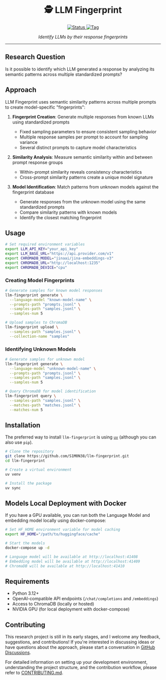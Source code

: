 <div align="center">
  <h1>🕵&nbsp;LLM Fingerprint</h1>
  <p align="center">
    <a href="https://github.com/S1M0N38/llm-fingerprint">
      <img alt="Status" src="https://img.shields.io/badge/Status-WIP-yellow?style=for-the-badge"/>
    </a>
    <a href="https://github.com/S1M0N38/llm-fingerprint/tags">
      <img alt="Tag" src="https://img.shields.io/github/v/tag/S1M0N38/llm-fingerprint?style=for-the-badge&color=blue"/>
    </a>
  </p>
  <p>
    <em>Identify LLMs by their response fingerprints</em>
  </p>
  <hr>
</div>

## Research Question

Is it possible to identify which LLM generated a response by analyzing its semantic patterns across multiple standardized prompts?

## Approach

LLM Fingerprint uses semantic similarity patterns across multiple prompts to create model-specific "fingerprints":

1. **Fingerprint Creation**: Generate multiple responses from known LLMs using standardized prompts

   - Fixed sampling parameters to ensure consistent sampling behavior
   - Multiple response samples per prompt to account for sampling variance
   - Several distinct prompts to capture model characteristics

2. **Similarity Analysis**: Measure semantic similarity within and between prompt response groups

   - Within-prompt similarity reveals consistency characteristics
   - Cross-prompt similarity patterns create a unique model signature

3. **Model Identification**: Match patterns from unknown models against the fingerprint database

   - Generate responses from the unknown model using the same standardized prompts
   - Compare similarity patterns with known models
   - Identify the closest matching fingerprint

## Usage

```bash
# Set required environment variables
export LLM_API_KEY="your_api_key"
export LLM_BASE_URL="https://api.provider.com/v1"
export CHROMADB_MODEL="jinaai/jina-embeddings-v3"
export CHROMADB_URL="http://localhost:1235"
export CHROMADB_DEVICE="cpu"
```

### Creating Model Fingerprints

```bash
# Generate samples for known model responses
llm-fingerprint generate \
  --language-model "known-model-name" \
  --prompts-path "prompts.jsonl" \
  --samples-path "samples.jsonl" \
  --samples-num 5

# Upload samples to ChromaDB
llm-fingerprint upload \
  --samples-path "samples.jsonl" \
  --collection-name "samples"
```

### Identifying Unknown Models

```bash
# Generate samples for unknown model
llm-fingerprint generate \
  --language-model "unknown-model-name" \
  --prompts-path "prompts.jsonl" \
  --samples-path "samples.jsonl" \
  --samples-num 5

# Query ChromaDB for model identification
llm-fingerprint query \
  --samples-path "samples.jsonl" \
  --matches-path "matches.jsonl" \
  --matches-num 5
```

## Installation

The preferred way to install `llm-fingerprint` is using [`uv`](https://docs.astral.sh/uv/) (although you can also use `pip`).

```bash
# Clone the repository
git clone https://github.com/S1M0N38/llm-fingerprint.git
cd llm-fingerprint

# Create a virtual environment
uv venv

# Install the package
uv sync
```

## Models Local Deployment with Docker

If you have a GPU available, you can run both the Language Model and embedding model locally using docker-compose:

```bash
# Set HF_HOME environment variable for model caching
export HF_HOME="/path/to/huggingface/cache"

# Start the models
docker-compose up -d

# Language model will be available at http://localhost:41408
# Embedding model will be available at http://localhost:41409
# ChromaDB will be available at http://localhost:41410
```

## Requirements

- Python 3.12+
- OpenAI-compatible API endpoints (`/chat/completions` and `/embeddings`)
- Access to ChromaDB (locally or hosted)
- NVIDIA GPU (for local deployment with docker-compose)

## Contributing

This research project is still in its early stages, and I welcome any feedback, suggestions, and contributions! If you're interested in discussing ideas or have questions about the approach, please start a conversation in [GitHub Discussions](https://github.com/S1M0N38/llm-fingerprint/discussions).

For detailed information on setting up your development environment, understanding the project structure, and the contribution workflow, please refer to [CONTRIBUTING.md](CONTRIBUTING.md).
